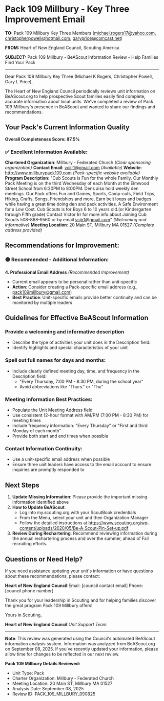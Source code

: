 # Pack 109 Millbury - Key Three Improvement Email

**TO:** Pack 109 Millbury Key Three Members (michael.rogers17@yahoo.com, christopherpowell@hotmail.com, garyprice@comcast.net)

**FROM:** Heart of New England Council, Scouting America

**SUBJECT:** Pack 109 Millbury - BeAScout Information Review - Help Families Find Your Pack

---

Dear Pack 109 Millbury Key Three (Michael K Rogers, Christopher Powell, Gary L Price),

The Heart of New England Council periodically reviews unit information on BeAScout.org to help prospective Scout families easily find complete, accurate information about local units. We've completed a review of Pack 109 Millbury's presence in BeAScout and wanted to share our findings and recommendations.

## Your Pack's Current Information Quality

**Overall Completeness Score: 87.5%**

### ✅ **Excellent Information Available:**
**Chartered Organization**: Millbury - Federated Church *(Clear sponsoring organization)*
**Contact Email**: vcijr1@gmail.com *(Available)*
**Website**: http://www.millburypack109.com *(Pack-specific website available)*
**Program Description**: "Cub Scouts is Fun for the whole Family. Our Monthly Pack Meeting is on the third Wednesday of each Month at the Elmwood Street School from 6:30PM to 8:00PM. Dens also hold weekly den meetings. Our Pack offers Fun and Games, Sports, Camp-outs, Field Trips, Hiking, Crafts, Songs, Friendships and more. Earn belt loops and badges while having a great time doing den and pack activities. A Safe Environment for a Low Cost. Cub Scouts is for Boys 6 to 10 years old.(or Kindergarten through Fifth grade) Contact Victor Irr for more info about Joining Cub Scouts 508-868-9560 or by email vcijr1@gmail.com" *(Welcoming and informative)*
**Meeting Location**: 20 Main ST, Millbury MA 01527 *(Complete address provided)*

## Recommendations for Improvement:

### 🟡 **Recommended - Additional Information:**

**4. Professional Email Address** *(Recommended Improvement)*
- Current email appears to be personal rather than unit-specific
- **Action**: Consider creating a Pack-specific email address (e.g., pack109millbury@gmail.com)
- **Best Practice**: Unit-specific emails provide better continuity and can be monitored by multiple leaders

## Guidelines for Effective BeAScout Information

### **Provide a welcoming and informative description**
- Describe the type of activities your unit does in the Description field.
- Identify highlights and special characteristics of your unit

### **Spell out full names for days and months:**
- Include clearly defined meeting day, time, and frequency in the Description field:
  - "Every Thursday, 7:00 PM - 8:30 PM, during the school year"
  - Avoid abbreviations like "Thurs." or "Thu"

### **Meeting Information Best Practices:**
- Populate the Unit Meeting Address field
- Use consistent 12-hour format with AM/PM (7:00 PM - 8:30 PM) for meeting times
- Include frequency information: "Every Thursday" or "First and third Monday of each month"
- Provide both start and end times when possible

### **Contact Information Continuity:**
- Use a unit-specific email address when possible
- Ensure three unit leaders have access to the email account to ensure inquiries are promptly responded to

## Next Steps

1. **Update Missing Information**: Please provide the important missing information identified above
2. **How to Update BeAScout**: 
   - Log into my.scouting.org with your ScoutBook credentials
   - From the Menu, select your unit and then Organization Manager
   - Follow the detailed instructions at
     https://www.scouting.org/wp-content/uploads/2020/05/Be-A-Scout-Pin-Set-up.pdf
3. **Review During Rechartering**: Recommend reviewing information during the annual rechartering process and over the summer, ahead of Fall recruiting efforts.

## Questions or Need Help?

If you need assistance updating your unit's information or have questions about these recommendations, please contact:

**Heart of New England Council**
Email: [council contact email]
Phone: [council phone number]

Thank you for your leadership in Scouting and for helping families discover the great program Pack 109 Millbury offers!

Yours in Scouting,

**Heart of New England Council**
*Unit Support Team*

---

**Note**: This review was generated using the Council's automated BeAScout information analysis system. Information was analyzed from BeAScout.org on September 08, 2025. If you've recently updated your information, please allow time for changes to be reflected in our next review.

**Pack 109 Millbury Details Reviewed:**
- Unit Type: Pack
- Charter Organization: Millbury - Federated Church
- Meeting Location: 20 Main ST, Millbury MA 01527
- Analysis Date: September 08, 2025
- Review ID: PACK_109_MILLBURY_090825